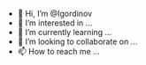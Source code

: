 - 👋 Hi, I’m @Igordinov
- 👀 I’m interested in ...
- 🌱 I’m currently learning ...
- 💞️ I’m looking to collaborate on ...
- 📫 How to reach me ...

<!---
Igordinov/Igordinov is a ✨ special ✨ repository because its `README.md` (this file) appears on your GitHub profile.
You can click the Preview link to take a look at your changes.
--->
